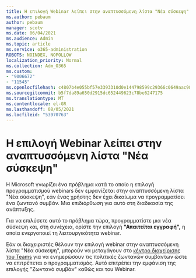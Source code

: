 ```yaml
---
title: Η επιλογή Webinar λείπει στην αναπτυσσόμενη λίστα "Νέα σύσκεψη"
ms.author: pebaum
author: pebaum
manager: scotv
ms.date: 06/04/2021
ms.audience: Admin
ms.topic: article
ms.service: o365-administration
ROBOTS: NOINDEX, NOFOLLOW
localization_priority: Normal
ms.collection: Adm_O365
ms.custom:
- "9006672"
- "11545"
ms.openlocfilehash: c4807b4e055bf57e3393310d0e144798599c29366c0649aac989b1f802f51c76
ms.sourcegitcommit: b5f7da89a650d2915dc652449623c78be6247175
ms.translationtype: MT
ms.contentlocale: el-GR
ms.lasthandoff: 08/05/2021
ms.locfileid: "53970763"
---
```

# <a name="webinar-option-missing-in-new-meeting-drop-down"></a>Η επιλογή Webinar λείπει στην αναπτυσσόμενη λίστα "Νέα σύσκεψη"

Η Microsoft γνωρίζει ένα πρόβλημα κατά το οποίο η επιλογή  προγραμματισμού webinars δεν εμφανίζεται στην αναπτυσσόμενη λίστα "Νέα σύσκεψη", εάν ένας χρήστης δεν έχει δικαίωμα να προγραμματίσει ένα ζωντανό συμβάν. Μια επιδιόρθωση για αυτό στη διαδικασία της ανάπτυξης.

Για να επιλύσετε αυτό το πρόβλημα τώρα, προγραμματίστε μια νέα σύσκεψη και, στη συνέχεια, ορίστε την επιλογή **"Απαιτείται εγγραφή",** η οποία ενεργοποιεί τη λειτουργικότητα webinar.

Εάν οι διαχειριστές θέλουν την επιλογή  webinar στην αναπτυσσόμενη λίστα "Νέα σύσκεψη", μπορούν να μεταγάγουν στο [κέντρο διαχείρισης του Teams](https://admin.teams.microsoft.com/policies/broadcasts) για να ενημερώσουν τις πολιτικές ζωντανών συμβάντων ώστε να επιτρέπεται ο προγραμματισμός. Αυτό επιτρέπει την εμφάνιση της επιλογής "Ζωντανό συμβάν" καθώς και του Webinar.